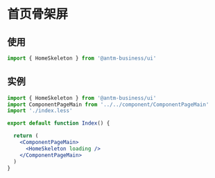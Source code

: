 # 首页骨架屏

## 使用

```jsx | pure
import { HomeSkeleton } from '@antm-business/ui'
```

## 实例

```jsx | pure
import { HomeSkeleton } from '@antm-business/ui'
import ComponentPageMain from '../../component/ComponentPageMain'
import './index.less'

export default function Index() {

  return (
    <ComponentPageMain>
      <HomeSkeleton loading />
    </ComponentPageMain>
  )
}

```